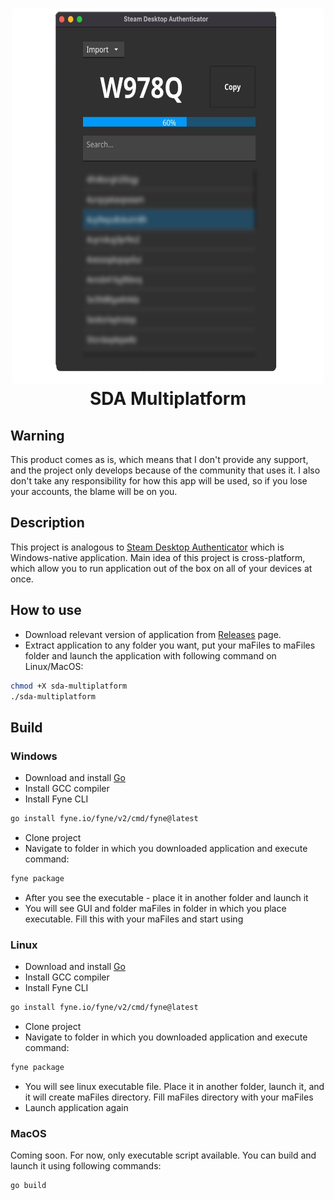 <h1 align="center">
    <img src="pic.png" height="600" width=500" />
    </br>
    SDA Multiplatform
</h1>

## Warning

This product comes as is, which means that I don't provide any support, and the project only develops because of the community that uses it. I also don't take any responsibility for how this app will be used, so if you lose your accounts, the blame will be on you. 

## Description

This project is analogous to [Steam Desktop Authenticator](https://github.com/Jessecar96/SteamDesktopAuthenticator) which is Windows-native application. Main idea of this project is cross-platform, which allow you to run application out of the box on all of your devices at once.

## How to use

- Download relevant version of application from [Releases](https://github.com/tre3p/steam-desktop-authenticator-multiplatform/releases) page.
- Extract application to any folder you want, put your maFiles to maFiles folder and launch the application with following command on Linux/MacOS:

```sh
chmod +X sda-multiplatform
./sda-multiplatform
```

## Build

### Windows

- Download and install [Go](https://go.dev/dl/)
- Install GCC compiler
- Install Fyne CLI
```sh
go install fyne.io/fyne/v2/cmd/fyne@latest
```
- Clone project
- Navigate to folder in which you downloaded application and execute command:
```sh
fyne package
```
- After you see the executable - place it in another folder and launch it
- You will see GUI and folder maFiles in folder in which you place executable. Fill this with your maFiles and start using

### Linux

- Download and install [Go](https://go.dev/dl/)
- Install GCC compiler
- Install Fyne CLI
```sh
go install fyne.io/fyne/v2/cmd/fyne@latest
```
- Clone project
- Navigate to folder in which you downloaded application and execute command:
```sh
fyne package
```
- You will see linux executable file. Place it in another folder, launch it, and it will create maFiles directory. Fill maFiles directory with your maFiles
- Launch application again

### MacOS

Coming soon. For now, only executable script available. You can build and launch it using following commands:

```sh
go build
```

